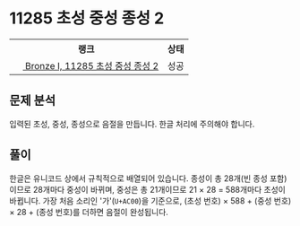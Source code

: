 # 11285 초성 중성 종성 2



<table>
  <tr>
    <th>랭크</th>
    <th>상태</th>
  </tr>
  <tr>
    <td>
      <a href="http://noj.am/11285">
        <img src="https://static.solved.ac/tier_small/5.svg" height="16px"/>
        Bronze I, 11285 초성 중성 종성 2
      </a>
    </td>
    <td>
      성공
    </td>
  </tr>
</table>



## 문제 분석

입력된 초성, 중성, 종성으로 음절을 만듭니다. 한글 처리에 주의해야 합니다.

## 풀이

한글은 유니코드 상에서 규칙적으로 배열되어 있습니다.
종성이 총 28개(빈 종성 포함)이므로 28개마다 중성이 바뀌며,
중성은 총 21개이므로 21 × 28 = 588개마다 초성이 바뀝니다.
가장 처음 소리인 '가'(`U+AC00`)을 기준으로,
(초성 번호) × 588 + (중성 번호) × 28 + (종성 번호)를 더하면 음절이 완성됩니다.
